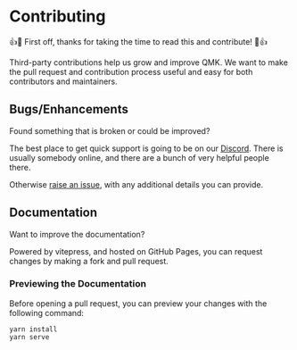 # Contributing

👍🎉 First off, thanks for taking the time to read this and contribute! 🎉👍

Third-party contributions help us grow and improve QMK. We want to make the pull request and contribution process useful and easy for both contributors and maintainers.

## Bugs/Enhancements

Found something that is broken or could be improved?

The best place to get quick support is going to be on our [Discord](https://discord.gg/Uq7gcHh). There is usually somebody online, and there are a bunch of very helpful people there.

Otherwise [raise an issue](https://github.com/qmk/qmk_distro_msys/issues), with any additional details you can provide.

## Documentation

Want to improve the documentation?

Powered by vitepress, and hosted on GitHub Pages, you can request changes by making a fork and pull request.

### Previewing the Documentation

Before opening a pull request, you can preview your changes with the following command:

```console
yarn install
yarn serve
```
